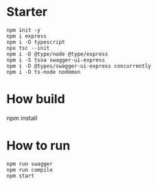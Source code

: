 # Starter
```
npm init -y
npm i express
npm i -D typescript
npx tsc --init
npm i -D @type/node @type/express
npm i -S tsoa swagger-ui-express
npm i -D @types/swagger-ui-express concurrently
npm i -D ts-node nodemon
```

# How build
npm install

# How to run
```
npm run swagger
npm run compile
npm start
```